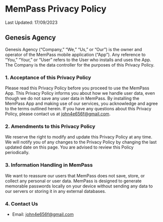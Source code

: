# MemPass Privacy Policy

Last Updated: 17/09/2023

## Genesis Agency

Genesis Agency (“Company,” “We,” “Us,” or “Our”) is the owner and operator of the MemPass mobile application (“App”). Any reference to “You,” “Your,” or “User” refers to the User who installs and uses the App. The Company is the data controller for the purposes of this Privacy Policy.

### 1. Acceptance of this Privacy Policy

Please read this Privacy Policy before you proceed to use the MemPass App. This Privacy Policy informs you about how we handle user data, even though we do not save any user data in MemPass. By installing the MemPass App and making use of our services, you acknowledge and agree to the terms outlined herein. If you have any questions about this Privacy Policy, please contact us at [john4e656f@gmail.com](mailto:john4e656f@gmail.com).

### 2. Amendments to this Privacy Policy

We reserve the right to modify and update this Privacy Policy at any time. We will notify you of any changes to the Privacy Policy by changing the last updated date on this page. You are advised to review this Policy periodically.

### 3. Information Handling in MemPass

We want to reassure our users that MemPass does not save, store, or collect any personal or user data. MemPass is designed to generate memorable passwords locally on your device without sending any data to our servers or storing it in any external databases.

### 4. Contact Us

- Email: [john4e656f@gmail.com](mailto:john4e656f@gmail.com)
